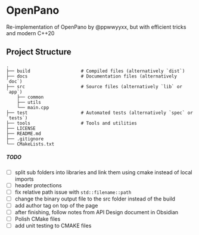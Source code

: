 # OpenPano
Re-implementation of OpenPano by @ppwwyyxx, but with efficient tricks and modern C++20

## Project Structure
```
.
├── build                   # Compiled files (alternatively `dist`)
├── docs                    # Documentation files (alternatively `doc`)
├── src                     # Source files (alternatively `lib` or `app`)
    ├── common
    ├── utils                  
    └── main.cpp
├── test                    # Automated tests (alternatively `spec` or `tests`)
├── tools                   # Tools and utilities
├── LICENSE
├── README.md
├── .gitignore
└── CMakeLists.txt

```

##### TODO
- [ ] split sub folders into libraries and link them using cmake instead of local imports
- [ ] header protections
- [ ] fix relative path issue with `std::filename::path`
- [ ] change the binary output file to the src folder instead of the build
- [ ] add author tag on top of the page
- [ ] after finishing, follow notes from API Design document in Obsidian
- [ ] Polish CMake files
- [ ] add unit testing to CMAKE files